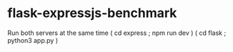 # flask-expressjs-benchmark
Run both servers at the same time 
( cd express ; npm run dev ) 
( cd flask ; python3 app.py )